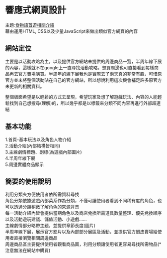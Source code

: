 # 響應式網頁設計
主題:[食物語首遊相關介紹](https://asriel0727.github.io/Game-RWD-web/)    
藉由運用HTML, CSS以及少量JavaScript來做出類似官方網頁的內容  
## 網站定位
主要是以活動攻略為主，以及提供官方網站未提供的周邊商品一覽，半周年線下展的內容，這樣就不在google上一直尋找活動攻略，想買周邊也可直接看到每樣商品再去官方賣場購買。半周年的線下展我也是實際去了兩天真的非常有趣，可惜原官方並未將整個活動貼在自己的官方網站，所以想說利用這次機會補足許多原官方未更新的相關資料。  

整個版面希望是以輕鬆的方式去呈現，希望玩家及想了解遊戲玩法、內容的人能輕鬆找到自己想搜尋(理解)的，所以幾乎都是以標籤來分類不同內容再進行外部超連結

## 基本功能  

1.首頁-基本玩法以及角色人物介紹  
2.活動介紹(內部結構皆相同)  
3.主線劇情標題、副標(為遊戲內部圖片)  
4.半周年線下展  
5.周邊實體商品顯示  

## 簡要的使用說明
利用分類夾方便使用者依所需資料尋找  
角色分類依據遊戲內部菜系作為分類，不僅可讓使用者看到不同稀有度的角色，也可以透過分類稍微了解角色的來源背景  
每一活動介紹內皆會提供當期角色以及商店兌換所需道具數量整理、優先兌換順序以及活動遊玩建議、儲值活動、小遊戲......  
主線劇情部分略帶主題，並提供章節長度(圖片)  
半周年線下展，展示官方影片以及內部部分展區及活動，並提供官方蝦皮賣場給使用者直接瀏覽相關周邊商品  
周邊商品區主要提供使用者觀看商品圖，利用分類讓使用者更容易尋找所需物品(*注意無法在網站中購買)  
